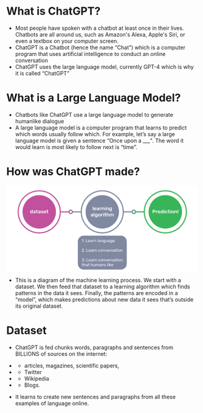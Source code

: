 # What is ChatGPT?
- Most people have spoken with a chatbot at least once in their lives. Chatbots are all around us, such as Amazon's Alexa, Apple's Siri, or even a textbox on your computer screen. 
- ChatGPT is a Chatbot (hence the name “Chat”) which is a computer program that uses artificial intelligence to conduct an online conversation
- ChatGPT uses the large language model, currently GPT-4 which is why it is called “ChatGPT”

# What is a Large Language Model? 
- Chatbots like ChatGPT use a large language model to generate humanlike dialogue 
- A large language model is a computer program that learns to predict which words usually follow which. For example, let’s say a large language model is given a sentence “Once upon a ___". The word it would learn is most likely to follow next is “time”.

# How was ChatGPT made?
<img align="center" src="./images/GPT2.png">

- This is a diagram of the machine learning process. We start with a dataset. We then feed that dataset to a learning algorithm which finds patterns in the data it sees. Finally, the patterns are encoded in a “model”, which makes predictions about new data it sees that’s outside its original dataset.

# Dataset
- ChatGPT is fed chunks words, paragraphs and sentences from BILLIONS of sources on the internet:
- - articles, magazines, scientific papers,
- - Twitter
- - Wikipedia
- - Blogs. 

- It learns to create new sentences and paragraphs from all these examples of language online.

